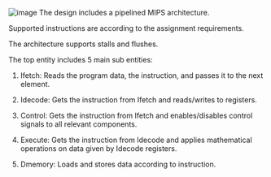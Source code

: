 ![image](https://github.com/user-attachments/assets/7d0f2442-d8db-4cd2-9a2b-7bf471131b44)
The design includes a pipelined MIPS architecture.

Supported instructions are according to the assignment requirements.

The architecture supports stalls and flushes.

The top entity includes 5 main sub entities:

1.	Ifetch: Reads the program data, the instruction, and passes it to the next element.

2.	Idecode: Gets the instruction from Ifetch and reads/writes to registers.

3.	Control: Gets the instruction from Ifetch and enables/disables control signals to all relevant components.

4.	Execute: Gets the instruction from Idecode and applies mathematical operations on data given by Idecode registers.

5.	Dmemory: Loads and stores data according to instruction.
